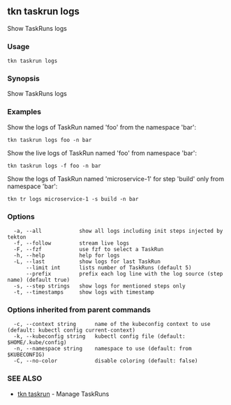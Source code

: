 ## tkn taskrun logs

Show TaskRuns logs

### Usage

```
tkn taskrun logs
```

### Synopsis

Show TaskRuns logs

### Examples


Show the logs of TaskRun named 'foo' from the namespace 'bar':

    tkn taskrun logs foo -n bar

Show the live logs of TaskRun named 'foo' from namespace 'bar':

    tkn taskrun logs -f foo -n bar

Show the logs of TaskRun named 'microservice-1' for step 'build' only from namespace 'bar':

    tkn tr logs microservice-1 -s build -n bar


### Options

```
  -a, --all            show all logs including init steps injected by tekton
  -f, --follow         stream live logs
  -F, --fzf            use fzf to select a TaskRun
  -h, --help           help for logs
  -L, --last           show logs for last TaskRun
      --limit int      lists number of TaskRuns (default 5)
      --prefix         prefix each log line with the log source (step name) (default true)
  -s, --step strings   show logs for mentioned steps only
  -t, --timestamps     show logs with timestamp
```

### Options inherited from parent commands

```
  -c, --context string      name of the kubeconfig context to use (default: kubectl config current-context)
  -k, --kubeconfig string   kubectl config file (default: $HOME/.kube/config)
  -n, --namespace string    namespace to use (default: from $KUBECONFIG)
  -C, --no-color            disable coloring (default: false)
```

### SEE ALSO

* [tkn taskrun](tkn_taskrun.md)	 - Manage TaskRuns

